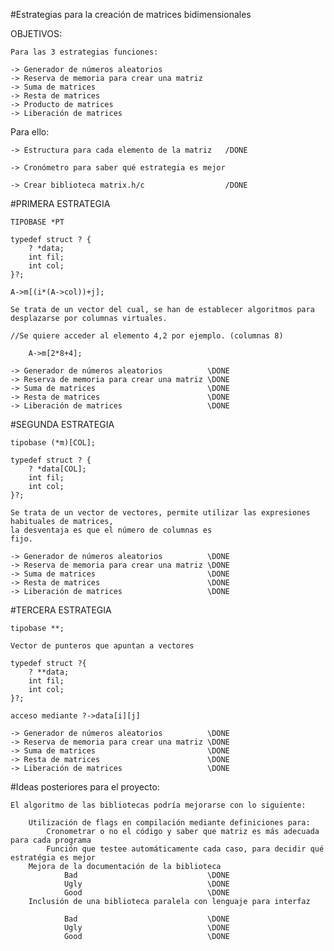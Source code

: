 #Estrategias para la creación de matrices bidimensionales

OBJETIVOS:

	Para las 3 estrategias funciones:
	
	-> Generador de números aleatorios
	-> Reserva de memoria para crear una matriz
	-> Suma de matrices
	-> Resta de matrices
	-> Producto de matrices
	-> Liberación de matrices
	
	
Para ello:
	
	-> Estructura para cada elemento de la matriz 	/DONE
	
	-> Cronómetro para saber qué estrategia es mejor
	
	-> Crear biblioteca matrix.h/c					/DONE
	
#PRIMERA ESTRATEGIA
	
	TIPOBASE *PT
	
	typedef struct ? {
		? *data;
		int fil;
		int col;
	}?;
	
	A->m[(i*(A->col))+j];
	
	Se trata de un vector del cual, se han de establecer algoritmos para desplazarse por columnas virtuales. 
	
	//Se quiere acceder al elemento 4,2 por ejemplo. (columnas 8)
	
		A->m[2*8+4];
		
	-> Generador de números aleatorios 			\DONE
	-> Reserva de memoria para crear una matriz \DONE
	-> Suma de matrices							\DONE
	-> Resta de matrices						\DONE
	-> Liberación de matrices 					\DONE
		
#SEGUNDA ESTRATEGIA

	tipobase (*m)[COL];
	
	typedef struct ? {
		? *data[COL];
		int fil;
		int col;
	}?;
	
	Se trata de un vector de vectores, permite utilizar las expresiones habituales de matrices, 
	la desventaja es que el número de columnas es
	fijo.
	
	-> Generador de números aleatorios 			\DONE
	-> Reserva de memoria para crear una matriz \DONE
	-> Suma de matrices							\DONE
	-> Resta de matrices						\DONE
	-> Liberación de matrices 					\DONE
	
#TERCERA ESTRATEGIA

	tipobase **;
	
	Vector de punteros que apuntan a vectores
	
	typedef struct ?{
		? **data;
		int fil;
		int col;
	}?;
	
	acceso mediante ?->data[i][j]
	
	-> Generador de números aleatorios 			\DONE
	-> Reserva de memoria para crear una matriz \DONE
	-> Suma de matrices							\DONE
	-> Resta de matrices						\DONE
	-> Liberación de matrices 					\DONE
	
#Ideas posteriores para el proyecto:

	El algoritmo de las bibliotecas podría mejorarse con lo siguiente:
	
		Utilización de flags en compilación mediante definiciones para:
			Cronometrar o no el código y saber que matriz es más adecuada para cada programa
			Función que testee automáticamente cada caso, para decidir qué estratégia es mejor
		Mejora de la documentación de la biblioteca
				Bad								\DONE
				Ugly							\DONE
				Good							\DONE
		Inclusión de una biblioteca paralela con lenguaje para interfaz
												
				Bad								\DONE
				Ugly							\DONE
				Good							\DONE
